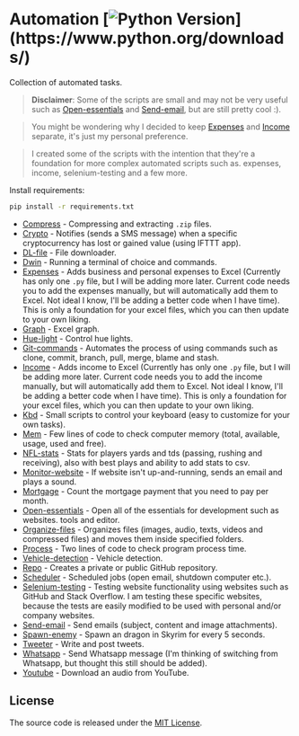 # Automation [![Python Version](https://img.shields.io/badge/python-3.6.1-brightgreen.svg?)](https://www.python.org/downloads/)

Collection of automated tasks.

> **Disclaimer**: Some of the scripts are small and may not be very useful such as [Open-essentials](https://github.com/endormi/automation/blob/master/open-essentials/essentials.py) and [Send-email](https://github.com/endormi/automation/blob/master/send-email/email.py), but are still pretty cool :).

> You might be wondering why I decided to keep [Expenses](https://github.com/endormi/automation/blob/master/expenses/expense.py) and [Income](https://github.com/endormi/automation/blob/master/income/income.py) separate, it's just my personal preference.

> I created some of the scripts with the intention that they're a foundation for more complex automated scripts such as. expenses, income, selenium-testing and a few more.

Install requirements:

```sh
pip install -r requirements.txt
```

- [Compress](https://github.com/endormi/automation/blob/master/compress) - Compressing and extracting `.zip` files.
- [Crypto](https://github.com/endormi/automation/blob/master/crypto/crypto.py) - Notifies (sends a SMS message) when a specific cryptocurrency has lost or gained value (using IFTTT app).
- [DL-file](https://github.com/endormi/automation/blob/master/dl-file/dl.py) - File downloader.
- [Dwin](https://github.com/endormi/automation/blob/master/dwin/dwin.py) - Running a terminal of choice and commands.
- [Expenses](https://github.com/endormi/automation/blob/master/expenses/expense.py) - Adds business and personal expenses to Excel (Currently has only one `.py` file, but I will be adding more later. Current code needs you to add the expenses manually, but will automatically add them to Excel. Not ideal I know, I'll be adding a better code when I have time). This is only a foundation for your excel files, which you can then update to your own liking.
- [Graph](https://github.com/endormi/automation/blob/master/graph/excel.py) - Excel graph.
- [Hue-light](https://github.com/endormi/automation/blob/master/hue-light/control.py) - Control hue lights.
- [Git-commands](https://github.com/endormi/automation/blob/master/git-commands/commands.py) - Automates the process of using commands such as clone, commit, branch, pull, merge, blame and stash.
- [Income](https://github.com/endormi/automation/blob/master/income/income.py) - Adds income to Excel (Currently has only one `.py` file, but I will be adding more later. Current code needs you to add the income manually, but will automatically add them to Excel. Not ideal I know, I'll be adding a better code when I have time). This is only a foundation for your excel files, which you can then update to your own liking.
- [Kbd](https://github.com/endormi/automation/blob/master/kbd) - Small scripts to control your keyboard (easy to customize for your own tasks).
- [Mem](https://github.com/endormi/automation/blob/master/mem/memory.py) - Few lines of code to check computer memory (total, available, usage, used and free).
- [NFL-stats](https://github.com/endormi/automation/blob/master/nfl-stats/stats.py) - Stats for players yards and tds (passing, rushing and receiving), also with best plays and ability to add stats to csv.
- [Monitor-website](https://github.com/endormi/automation/blob/master/monitor-website/web.py) - If website isn't up-and-running, sends an email and plays a sound.
- [Mortgage](https://github.com/endormi/automation/blob/master/mortgage/payment.py) - Count the mortgage payment that you need to pay per month.
- [Open-essentials](https://github.com/endormi/automation/blob/master/open-essentials/essentials.py) - Open all of the essentials for development such as websites. tools and editor.
- [Organize-files](https://github.com/endormi/automation/blob/master/organize-files/organizer.py) - Organizes files (images, audio, texts, videos and compressed files) and moves them inside specified folders.
- [Process](https://github.com/endormi/automation/blob/master/process/process.py) - Two lines of code to check program process time.
- [Vehicle-detection](https://github.com/endormi/automation/blob/master/vehicle-detection/detection.py) - Vehicle detection.
- [Repo](https://github.com/endormi/automation/tree/master/repo) - Creates a private or public GitHub repository.
- [Scheduler](https://github.com/endormi/automation/tree/master/scheduler/scheduler.py) - Scheduled jobs (open email, shutdown computer etc.).
- [Selenium-testing](https://github.com/endormi/automation/tree/master/selenium-testing) - Testing website functionality using websites such as GitHub and Stack Overflow. I am testing these specific websites, because the tests are easily modified to be used with personal and/or company websites.
- [Send-email](https://github.com/endormi/automation/blob/master/send-email/email.py) - Send emails (subject, content and image attachments).
- [Spawn-enemy](https://github.com/endormi/automation/blob/master/spawn-enemy/spawn.py) - Spawn an dragon in Skyrim for every 5 seconds.
- [Tweeter](https://github.com/endormi/automation/blob/master/tweeter/tweet.py) - Write and post tweets.
- [Whatsapp](https://github.com/endormi/automation/blob/master/whatsapp/msg.py) - Send Whatsapp message (I'm thinking of switching from Whatsapp, but thought this still should be added).
- [Youtube](https://github.com/endormi/automation/blob/master/youtube/dl.py) - Download an audio from YouTube.

## License

The source code is released under the [MIT License](https://github.com/endormi/automation/blob/master/LICENSE).
